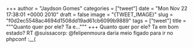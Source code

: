 
+++
author = "Jaydson Gomes"
categories = ["tweet"]
date = "Mon Nov 22 17:38:01 +0000 2010"
draft = false
image = "{TWEET_IMAGE}"
slug = "f0d2ec5548ac4694d1508dd19ad61cb6099b9889"
tags = ["tweet"]
title = """Quanto quer por ele? Ta e..."""
+++
Quanto quer por ele? Ta em bom estado? RT @suissacorp: @felipenmoura daria meio figado para ir no phpconf :__(
